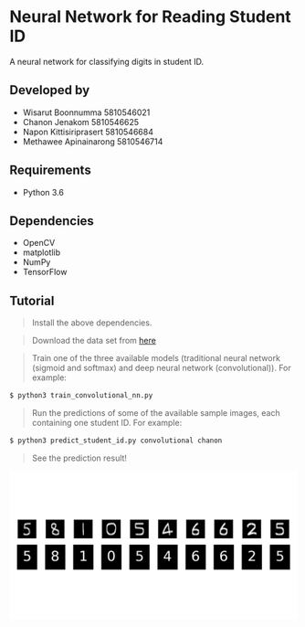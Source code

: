 # Neural Network for Reading Student ID

A neural network for classifying digits in student ID.

## Developed by

   - Wisarut Boonnumma 5810546021
   - Chanon Jenakom 5810546625
   - Napon Kittisiriprasert 5810546684
   - Methawee Apinainarong 5810546714

## Requirements

   - Python 3.6

## Dependencies

   - OpenCV
   - matplotlib
   - NumPy
   - TensorFlow

## Tutorial

>Install the above dependencies.

>Download the data set from [here](yann.lecun/exdb/mnist/)

>Train one of the three available models (traditional neural network (sigmoid and softmax) and deep neural network (convolutional)). For example:
```sh
$ python3 train_convolutional_nn.py
```

> Run the predictions of some of the available sample images, each containing one student ID. For example:
```sh
$ python3 predict_student_id.py convolutional chanon
```

> See the prediction result!

![Prediction Result](./res/example.png)
